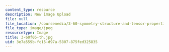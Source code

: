 ```yaml
---
content_type: resource
description: New image Upload
file: null
file_location: /coursemedia/3-60-symmetry-structure-and-tensor-properties-of-materials-fall-2005/3e7a559bfc15d97a5807875fed325835_3-60f05-th.jpg
file_type: image/jpeg
resourcetype: Image
title: 3-60f05-th.jpg
uid: 3e7a559b-fc15-d97a-5807-875fed325835
---
```

